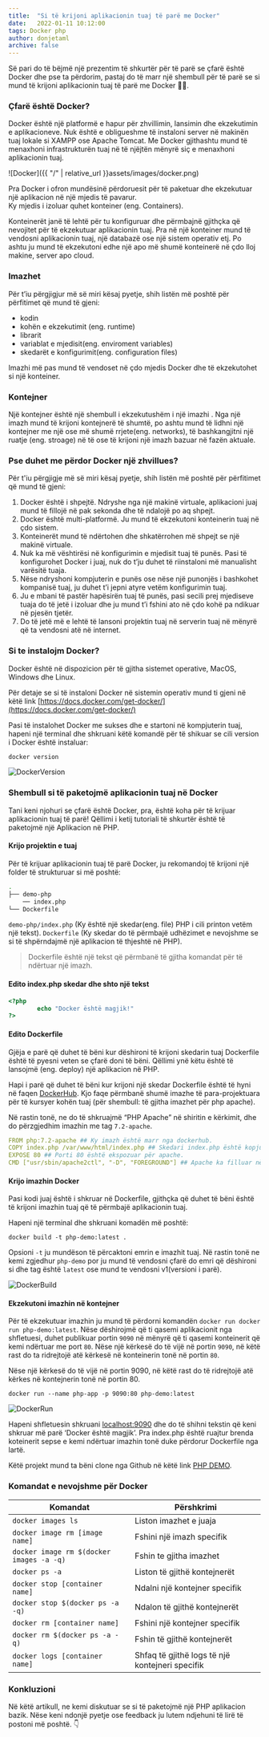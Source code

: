 ```yaml
---
title:  "Si të krijoni aplikacionin tuaj të parë me Docker"
date:   2022-01-11 10:12:00
tags: Docker php
author: donjetaml
archive: false
---
```


Së pari do të bëjmë  një prezentim  të shkurtër për të parë se çfarë është Docker dhe pse ta përdorim, pastaj do të marr një shembull për të parë se  si mund  të krijoni aplikacionin tuaj të parë me Docker 🚀🚀.   

### Çfarë është Docker?

Docker është një platformë e hapur për zhvillimin, lansimin dhe ekzekutimin e aplikacioneve.  Nuk është e obligueshme  të instaloni server në makinën tuaj lokale si XAMPP ose Apache Tomcat. Me Docker  gjithashtu mund të menaxhoni infrastrukturën tuaj në të njëjtën mënyrë  siç e menaxhoni aplikacionin tuaj.

![Docker]({{ "/" | relative_url  }}assets/images/docker.png)

Pra Docker i ofron mundësinë përdoruesit për të paketuar dhe ekzekutuar një aplikacion në një mjedis të pavarur.    
Ky mjedis i izoluar quhet konteiner (eng. Containers).     

Konteinerët  janë të lehtë për tu konfiguruar dhe përmbajnë  gjithçka që nevojitet për të ekzekutuar aplikacionin tuaj. Pra në një konteiner  mund të vendosni aplikacionin tuaj, një databazë ose një sistem operativ etj. Po ashtu ju mund të ekzekutoni edhe një apo më shumë konteinerë  në çdo lloj  makine, server apo cloud.

### Imazhet

Për t’iu përgjigjur më së miri kësaj pyetje, shih listën më poshtë për përfitimet që mund të gjeni:
- kodin
- kohën e ekzekutimit (eng. runtime)
- librarit
- variablat e mjedisit(eng. enviroment variables)
- skedarët e konfigurimit(eng. configuration files)

Imazhi më pas mund të vendoset në çdo mjedis Docker dhe të ekzekutohet si një konteiner.    

### Kontejner
Një kontejner është një shembull i ekzekutushëm i një imazhi . Nga një imazh mund të krijoni kontejnerë të shumtë, po ashtu mund të lidhni një kontejner me një ose më shumë rrjete(eng. networks), të bashkangjitni një ruatje (eng. stroage) në të ose të krijoni një imazh bazuar në fazën aktuale.

### Pse duhet me përdor Docker një zhvillues?

Për t'iu përgjigje më së miri kësaj pyetje, shih listën më poshtë për përfitimet që mund të gjeni:

1. Docker është i shpejtë. Ndryshe nga një makinë virtuale, aplikacioni juaj mund të fillojë në pak sekonda dhe të ndalojë po aq shpejt.
2. Docker është multi-platformë. Ju mund të ekzekutoni konteinerin tuaj në çdo sistem.
3. Konteinerët mund të ndërtohen dhe shkatërrohen më shpejt se një makinë virtuale.
4. Nuk ka më vështirësi në konfigurimin e mjedisit tuaj të punës. Pasi të konfigurohet Docker i juaj, nuk do t’ju duhet të riinstaloni më manualisht varësitë tuaja. 
5. Nëse ndryshoni kompjuterin e punës ose nëse një punonjës i bashkohet kompanisë tuaj, ju duhet t’i jepni atyre vetëm konfigurimin tuaj.
6. Ju e mbani të pastër hapësirën tuaj të punës, pasi secili prej mjediseve tuaja do të jetë i izoluar dhe ju mund t’i fshini ato në çdo kohë pa ndikuar në pjesën tjetër.
7. Do të jetë më e lehtë të lansoni projektin tuaj në serverin tuaj në mënyrë që ta vendosni atë në internet.


### Si te instalojm Docker?

Docker është në dispozicion për të gjitha sistemet operative, MacOS, Windows dhe Linux.

Për detaje se si të  instaloni Docker në sistemin operativ mund ti gjeni në këtë link [https://docs.docker.com/get-docker/](https://docs.docker.com/get-docker/)

Pasi të instalohet Docker me sukses dhe e startoni në kompjuterin tuaj,  hapeni një terminal dhe shkruani këtë komandë për të shikuar se cili version i Docker është instaluar:

```bash
docker version
```
![DockerVersion](../assets/images/docker-version.png)

### Shembull si të paketojmë aplikacionin tuaj në Docker

Tani keni njohuri se çfarë është Docker, pra, është koha për të krijuar aplikacionin tuaj të parë!
Qëllimi i ketij tutoriali të shkurtër është të paketojmë një Aplikacion në PHP.


#### Krijo projektin e tuaj

Për të krijuar aplikacionin tuaj të parë Docker, ju rekomandoj të krijoni një folder të strukturuar si më poshtë:

```bash
.
├── demo-php
    ── index.php
└── Dockerfile
```

`demo-php/index.php` (Ky është një skedar(eng. file) PHP i cili printon vetëm një tekst). 
`Dockerfile` (Ky skedar do të përmbajë udhëzimet e nevojshme se si të shpërndajmë një aplikacion të thjeshtë në PHP).    

> Dockerfile është një tekst që përmbanë të gjitha komandat për të ndërtuar një imazh.

#### Edito index.php skedar dhe shto një tekst

```php
<?php 
        echo "Docker është magjik!"
?>
```

#### Edito Dockerfile
Gjëja e parë që duhet të bëni kur dëshironi të krijoni skedarin tuaj Dockerfile është të pyesni veten se çfarë doni të bëni. Qëllimi ynë këtu është të lansojmë (eng. deploy) një aplikacion në PHP.   

Hapi i parë që duhet të bëni kur krijoni një skedar Dockerfile është të hyni në faqen [DockerHub](https://hub.docker.com/). Kjo faqe përmbanë  shumë imazhe të para-projektuara për të kursyer kohën tuaj (për shembull: të gjitha imazhet për php apache).   

Në rastin tonë, ne do të shkruajmë “PHP Apache” në shiritin e kërkimit, dhe do përzgjedhim imazhin me tag `7.2-apache`. 

```yaml
FROM php:7.2-apache ## Ky imazh është marr nga dockerhub.
COPY index.php /var/www/html/index.php ## Skedari index.php është kopjuar në direktorinë /var/www/html në imazh.
EXPOSE 80 ## Porti 80 është ekspozuar për apache.
CMD ["usr/sbin/apache2ctl", "-D", "FOREGROUND"] ## Apache ka filluar në kontenjer.
```

#### Krijo imazhin Docker
Pasi kodi juaj është i shkruar në Dockerfile, gjithçka që duhet të bëni është të krijoni imazhin tuaj që të përmbajë aplikacionin tuaj.   

Hapeni një terminal dhe shkruani komadën më poshtë:

`docker build -t php-demo:latest . `

Opsioni `-t` ju mundëson të përcaktoni emrin e imazhit tuaj. Në rastin tonë ne kemi zgjedhur `php-demo` por ju mund të vendosni çfarë do emri që dëshironi si dhe tag është `latest` ose mund te vendosni v1(versioni i parë).

![DockerBuild](../assets/images/docker-build.png)

#### Ekzekutoni imazhin në kontejner
Për të ekzekutuar imazhin ju mund të përdorni komandën `docker run docker run php-demo:latest`. Nëse dëshirojmë që ti qasemi aplikacionit nga shfletuesi, duhet publikuar portin `9090` në mënyrë që ti qasemi konteinerit që kemi ndërtuar me port `80`. Nëse një kërkesë do të vijë në portin `9090`, në këtë rast do ta ridrejtojë atë kërkesë në konteinerin tonë në portin `80`.    

Nëse një kërkesë do të vijë në portin 9090, në këtë rast do të ridrejtojë atë kërkes në kontejnerin tonë në portin 80.

`docker run --name php-app -p 9090:80 php-demo:latest`

![DockerRun](../assets/images/docker-run.png)

Hapeni shfletuesin shkruani [localhost:9090](http://localhost:9090) dhe do të shihni tekstin që keni shkruar më parë ‘Docker është magjik’. Pra index.php është ruajtur brenda koteinerit sepse e kemi ndërtuar imazhin tonë duke përdorur Dockerfile nga lartë.   

Këtë projekt mund ta bëni clone nga Github në këtë link [PHP DEMO](https://github.com/Programerat/first-php-docker-image).

### Komandat e nevojshme për Docker

Komandat | Përshkrimi 
|--- |---
`docker images ls` | Liston imazhet e juaja
`docker image rm [image name]` | Fshini një imazh specifik 
`docker image rm $(docker images -a -q)` | Fshin te gjitha imazhet
`docker ps -a` | Liston të gjithë kontejnerët
`docker stop [container name]` | Ndalni një kontejner specifik
`docker stop $(docker ps -a -q)` | Ndalon të gjithë kontejnerët
`docker rm [container name]` | Fshini një kontejner specifik
`docker rm $(docker ps -a -q)` | Fshin të gjithë kontejnerët
`docker logs [container name]` | Shfaq të gjithë logs të një kontejneri specifik

### Konkluzioni
Në këtë artikull, ne kemi diskutuar se si të paketojmë një PHP aplikacion bazik. Nëse keni ndonjë pyetje ose feedback ju lutem ndjehuni të lirë të postoni më poshtë. 👇